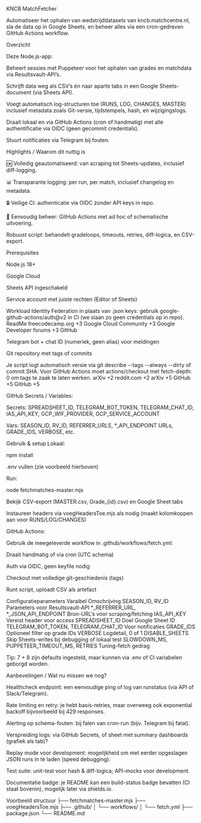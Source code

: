 KNCB MatchFetcher

Automatiseer het ophalen van wedstrijddatasets van kncb.matchcentre.nl, sla de data op in Google Sheets, en beheer alles via een cron-gedreven GitHub Actions workflow.

Overzicht

Deze Node.js-app:

Beheert sessies met Puppeteer voor het ophalen van grades en matchdata via Resultsvault-API’s.

Schrijft data weg als CSV’s én naar aparte tabs in een Google Sheets-document (via Sheets API).

Voegt automatisch log-structuren toe (RUNS, LOG, CHANGES, MASTER) inclusief metadata zoals Git-versie, tijdstempels, hash, en wijzigingslogs.

Draait lokaal en via GitHub Actions (cron of handmatig) met alle authentificatie via OIDC (geen gecommit credentials).

Stuurt notificaties via Telegram bij fouten.

Highlights / Waarom dit nuttig is

🆗 Volledig geautomatiseerd: van scraping tot Sheets-updates, inclusief diff-logging.

📊 Transparante logging: per run, per match, inclusief changelog en metadata.

🔒 Veilige CI: authenticatie via OIDC zonder API keys in repo.

🚀 Eenvoudig beheer: GitHub Actions met ad hoc of schematische uitvoering.

Robuust script: behandelt gradeloops, timeouts, retries, diff-logica, en CSV-export.

Prerequisites

Node.js 18+

Google Cloud

Sheets API ingeschakeld

Service account met juiste rechten (Editor of Sheets)

Workload Identity Federation in plaats van .json keys:
gebruik google-github-actions/auth@v2 in CI (we slaan zo geen credentials op in repo). 
ReadMe
freecodecamp.org
+3
Google Cloud Community
+3
Google Developer forums
+3
GitHub

Telegram bot + chat ID (numeriek, geen alias) voor meldingen

Git repository met tags of commits

Je script logt automatisch versie via git describe --tags --always --dirty of commit SHA. Voor GitHub Actions moet actions/checkout met fetch-depth: 0 om tags te zaak te laten werken. 
arXiv
+2
reddit.com
+2
arXiv
+5
GitHub
+5
GitHub
+5

GitHub Secrets / Variables:

Secrets: SPREADSHEET_ID, TELEGRAM_BOT_TOKEN, TELEGRAM_CHAT_ID, IAS_API_KEY, GCP_WIF_PROVIDER, GCP_SERVICE_ACCOUNT

Vars: SEASON_ID, RV_ID, REFERRER_URLS, *_API_ENDPOINT URLs, GRADE_IDS, VERBOSE, etc.

Gebruik & setup
Lokaal:

npm install

.env vullen (zie voorbeeld hierboven)

Run:

node fetchmatches-master.mjs


Bekijk CSV-export (MASTER.csv, Grade_{id}.csv) en Google Sheet tabs

Instaureer headers via voegHeadersToe.mjs als nodig (maakt kolomkoppen aan voor RUNS/LOG/CHANGES)

GitHub Actions:

Gebruik de meegeleverde workflow in .github/workflows/fetch.yml:

Draait handmatig of via cron (UTC schema)

Auth via OIDC, geen keyfile nodig

Checkout met volledige git-geschiedenis (tags)

Runt script, uploadt CSV als artefact

Configuratieparameters
Varaibel	Omschrijving
SEASON_ID, RV_ID	Parameters voor Resultsvault-API
*_REFERRER_URL, *_JSON_API_ENDPOINT	Bron-URL’s voor scraping/fetching
IAS_API_KEY	Vereist header voor access
SPREADSHEET_ID	Doel Google Sheet ID
TELEGRAM_BOT_TOKEN, TELEGRAM_CHAT_ID	Voor notificaties
GRADE_IDS	Optioneel filter op grade IDs
VERBOSE	Logdetail, 0 of 1
DISABLE_SHEETS	Skip Sheets-writes bij debugging of lokaal test
SLOWDOWN_MS, PUPPETEER_TIMEOUT_MS, RETRIES	Tuning-fetch gedrag

Tip: 7 + 8 zijn defaults ingesteld, maar kunnen via .env of CI variabelen geborgd worden.

Aanbevelingen / Wat nu missen we nog?

Healthcheck endpoint: een eenvoudige ping of log van runstatus (via API of Slack/Telegram).

Rate limiting en retry: je hebt basis-retries, maar overweeg ook exponential backoff bijvoorbeeld bij 429 responses.

Alerting op schema-fouten: bij falen van cron-run (bijv. Telegram bij fatal).

Verspreiding logs: via GitHub Secrets, of sheet met summary dashboards (grafiek als tab)?

Replay mode voor development: mogelijkheid om met eerder opgeslagen JSON runs in te laden (speed debugging).

Test suite: unit-test voor hash & diff-logica; API-mocks voor development.

Documentatie badge: je README kan een build-status badge bevatten (CI staat bovenin), mogelijk later via shields.io.

Voorbeeld structuur
├── fetchmatches-master.mjs
├── voegHeadersToe.mjs
├── .github/
│    └── workflows/
│         └── fetch.yml
├── package.json
└── README.md
